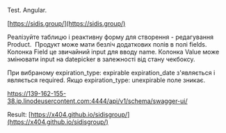 Test. Angular.

[https://sidis.group/](https://sidis.group/)


Реалізуйте таблицю і реактивну форму для створення - редагування Product.  Продукт може мати безліч додаткових полів в полі fields.
Колонка Field це звичайний input для вводу name.
Колонка Value може змінювати input на datepicker в залежності від стану чекбоксу.

При вибраному expiration_type: expirable expiration_date з'являється і являється required.
Якщо expiration_type: unexpirable поле зникає.

https://139-162-155-38.ip.linodeusercontent.com:4444/api/v1/schema/swagger-ui/



Result: [https://x404.github.io/sidisgroup/](https://x404.github.io/sidisgroup/)
